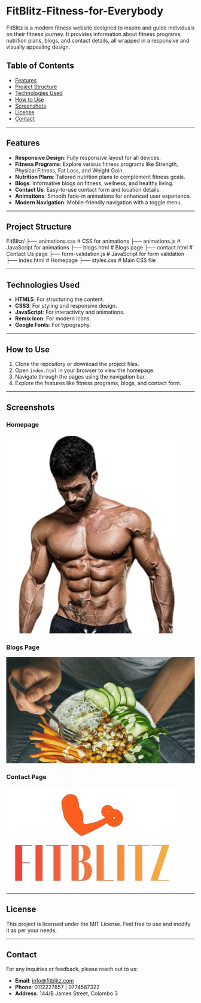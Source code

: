 # FitBlitz-Fitness-for-Everybody
FitBlitz is a modern fitness website designed to inspire and guide individuals on their fitness journey. It provides information about fitness programs, nutrition plans, blogs, and contact details, all wrapped in a responsive and visually appealing design.
## Table of Contents

- [Features](#features)
- [Project Structure](#project-structure)
- [Technologies Used](#technologies-used)
- [How to Use](#how-to-use)
- [Screenshots](#screenshots)
- [License](#license)
- [Contact](#contact)

---

## Features

- **Responsive Design**: Fully responsive layout for all devices.
- **Fitness Programs**: Explore various fitness programs like Strength, Physical Fitness, Fat Loss, and Weight Gain.
- **Nutrition Plans**: Tailored nutrition plans to complement fitness goals.
- **Blogs**: Informative blogs on fitness, wellness, and healthy living.
- **Contact Us**: Easy-to-use contact form and location details.
- **Animations**: Smooth fade-in animations for enhanced user experience.
- **Modern Navigation**: Mobile-friendly navigation with a toggle menu.

---

## Project Structure

FitBlitz/
├── animations.css # CSS for animations 
├── animations.js # JavaScript for animations 
├── blogs.html # Blogs page
├── contact.html # Contact Us page 
├── form-validation.js # JavaScript for form validation 
├── index.html # Homepage 
├── styles.css # Main CSS file


---
## Technologies Used

- **HTML5**: For structuring the content.
- **CSS3**: For styling and responsive design.
- **JavaScript**: For interactivity and animations.
- **Remix Icon**: For modern icons.
- **Google Fonts**: For typography.

---

## How to Use

1. Clone the repository or download the project files.
2. Open `index.html` in your browser to view the homepage.
3. Navigate through the pages using the navigation bar.
4. Explore the features like fitness programs, blogs, and contact form.

---

## Screenshots

### Homepage
![Homepage](assets/new%20header3.png)

### Blogs Page
![Blogs Page](assets/blog1.jpeg)

### Contact Page
![Contact Page](assets/newlogo.png)

---

## License

This project is licensed under the MIT License. Feel free to use and modify it as per your needs.

---

## Contact

For any inquiries or feedback, please reach out to us:

- **Email**: info@fitblitz.com
- **Phone**: 0112227857 | 0774567322
- **Address**: 144/B James Street, Colombo 3
